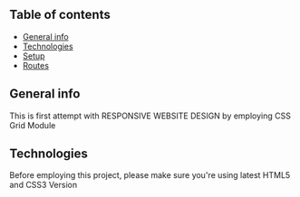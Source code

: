 ## Table of contents

- [General info](#general-info)
- [Technologies](#technologies)
- [Setup](#setup)
- [Routes](#routes)

## General info

This is first attempt with RESPONSIVE WEBSITE DESIGN by employing CSS Grid Module

## Technologies

Before employing this project, please make sure you're using latest HTML5 and CSS3 Version 
